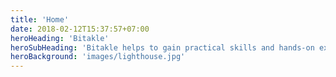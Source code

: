 ```yaml
---
title: 'Home'
date: 2018-02-12T15:37:57+07:00
heroHeading: 'Bitakle'
heroSubHeading: 'Bitakle helps to gain practical skills and hands-on experience.'
heroBackground: 'images/lighthouse.jpg'
---
```


